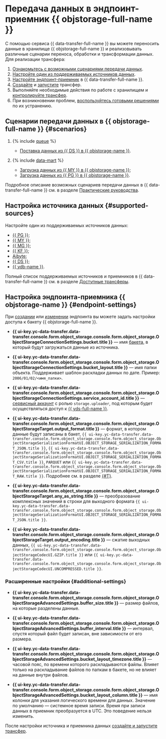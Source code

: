# Передача данных в эндпоинт-приемник {{ objstorage-full-name }}

С помощью сервиса {{ data-transfer-full-name }} вы можете переносить данные в хранилище {{ objstorage-full-name }} и реализовывать различные сценарии переноса, обработки и трансформации данных. Для реализации трансфера:

1. [Ознакомьтесь с возможными сценариями передачи данных](#scenarios).
1. [Настройте один из поддерживаемых источников данных](#supported-sources).
1. [Настройте эндпоинт-приемник](#endpoint-settings) в {{ data-transfer-full-name }}.
1. [Cоздайте](../../transfer.md#create) и [запустите](../../transfer.md#activate) трансфер.
1. Выполняйте необходимые действия по работе с хранилищем и [контролируйте трансфер](../../monitoring.md).
1. При возникновении проблем, [воспользуйтесь готовыми решениями](../../../../data-transfer/troubleshooting/index.md) по их устранению.

## Сценарии передачи данных в {{ objstorage-full-name }} {#scenarios}

1. {% include [queue](../../../../_includes/data-transfer/scenario-captions/queue.md) %}
    
    * [Поставка данных из {{ DS }} в {{ objstorage-name }}](../../../tutorials/yds-to-objstorage.md).   

1. {% include [data-mart](../../../../_includes/data-transfer/scenario-captions/storage.md) %}
    
    * [Загрузка данных из {{ MY }} в {{ objstorage-name }}](../../../tutorials/mmy-objs-migration.md);
    * [Загрузка данных из {{ PG }} в {{ objstorage-name }}](../../../tutorials/mpg-to-objstorage.md).

Подробное описание возможных сценариев передачи данных в {{ data-transfer-full-name }} см. в разделе [Практические руководства](../../../tutorials/index.md).

## Настройка источника данных {#supported-sources}

Настройте один из поддерживаемых источников данных:

* [{{ PG }}](../source/postgresql.md);
* [{{ MY }}](../source/mysql.md);
* [{{ MG }}](../source/mongodb.md);
* [{{ KF }}](../source/kafka.md);
* [Aibyte](../../../transfer-matrix.md#airbyte);
* [{{ DS }}](../source/data-streams.md);
* [{{ ydb-name }}](../source/ydb.md).

Полный список поддерживаемых источников и приемников в {{ data-transfer-full-name }} см. в разделе [Доступные трансферы](../../../transfer-matrix.md).

## Настройка эндпоинта-приемника {{ objstorage-name }} {#endpoint-settings}

При [создании](../index.md#create) или [изменении](../index.md#update) эндпоинта вы можете задать настройки доступа к бакету {{ objstorage-full-name }}.


* **{{ ui-key.yc-data-transfer.data-transfer.console.form.object_storage.console.form.object_storage.ObjectStorageConnectionSettings.bucket.title }}** — имя [бакета](../../../../storage/concepts/bucket.md), в который будут загружаться данные из источника.

* **{{ ui-key.yc-data-transfer.data-transfer.console.form.object_storage.console.form.object_storage.ObjectStorageConnectionSettings.bucket_layout.title }}** — имя папки объекта. Поддерживает шаблон раскладки данных по дате. Пример: `2006/01/02/<имя_папки>`.

* **{{ ui-key.yc-data-transfer.data-transfer.console.form.object_storage.console.form.object_storage.ObjectStorageConnectionSettings.service_account_id.title }}** — [сервисный аккаунт](../../../../iam/concepts/users/service-accounts.md) с ролью `storage.uploader`, под которым будет осуществляться доступ к [{{ yds-full-name }}](../../../../data-streams/).


* **{{ ui-key.yc-data-transfer.data-transfer.console.form.object_storage.console.form.object_storage.ObjectStorageTarget.output_format.title }}** — формат, в котором данные будут записаны в бакет, `{{ ui-key.yc-data-transfer.data-transfer.console.form.object_storage.console.form.object_storage.ObjectStorageSerializationFormatUI.OBJECT_STORAGE_SERIALIZATION_FORMAT_JSON.title }}`, `{{ ui-key.yc-data-transfer.data-transfer.console.form.object_storage.console.form.object_storage.ObjectStorageSerializationFormatUI.OBJECT_STORAGE_SERIALIZATION_FORMAT_CSV.title }}`, `PARQUET` или `{{ ui-key.yc-data-transfer.data-transfer.console.form.object_storage.console.form.object_storage.ObjectStorageSerializationFormatUI.OBJECT_STORAGE_SERIALIZATION_FORMAT_RAW.title }}`. Подробнее см. в разделе [{#T}](../../../concepts/serializer.md#serializer-s3).

* **{{ ui-key.yc-data-transfer.data-transfer.console.form.object_storage.console.form.object_storage.ObjectStorageTarget.any_as_string.title }}** — преобразование комплексных значений в строки для выходного формата `{{ ui-key.yc-data-transfer.data-transfer.console.form.object_storage.console.form.object_storage.ObjectStorageSerializationFormatUI.OBJECT_STORAGE_SERIALIZATION_FORMAT_JSON.title }}`.

* **{{ ui-key.yc-data-transfer.data-transfer.console.form.object_storage.console.form.object_storage.ObjectStorageTarget.output_encoding.title }}** — сжатие выходных данных, `{{ ui-key.yc-data-transfer.data-transfer.console.form.object_storage.console.form.object_storage.ObjectStorageCodecUI.GZIP.title }}` или `{{ ui-key.yc-data-transfer.data-transfer.console.form.object_storage.console.form.object_storage.ObjectStorageCodecUI.UNCOMPRESSED.title }}`.

### Расширенные настройки {#additional-settings}

* **{{ ui-key.yc-data-transfer.data-transfer.console.form.object_storage.console.form.object_storage.ObjectStorageAdvancedSettings.buffer_size.title }}** — размер файлов, на которые разделены данные.

* **{{ ui-key.yc-data-transfer.data-transfer.console.form.object_storage.console.form.object_storage.ObjectStorageAdvancedSettings.buffer_interval.title }}** — интервал, спустя который файл будет записан, вне зависимости от его размера.

* **{{ ui-key.yc-data-transfer.data-transfer.console.form.object_storage.console.form.object_storage.ObjectStorageAdvancedSettings.bucket_layout_timezone.title }}** — часовой пояс, по времени которого раскладываются файлы. Влияет только на раскладывание файлов по папкам в бакете, но не влияет на данные внутри файлов.

* **{{ ui-key.yc-data-transfer.data-transfer.console.form.object_storage.console.form.object_storage.ObjectStorageAdvancedSettings.bucket_layout_column.title }}** — имя колонки для указания логического времени для данных. Значение по умолчанию — системное время записи. Время при записи данных в приемник преобразуется в UTC. Это поведение нельзя изменить.

После настройки источника и приемника данных [создайте и запустите трансфер](../../transfer.md#create).